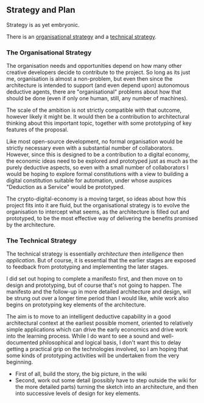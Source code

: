 
## Strategy and Plan

Strategy is as yet embryonic.

There is an [organisational strategy](#The-Organisational-Strategy) and a [technical strategy](#the-technical-strategy).

### The Organisational Strategy

The organisation needs and opportunities depend on how many other creative developers decide to contribute to the project.
So long as its just me, organisation is almost a non-problem, but even then since the architecture is intended to support (and even depend upon) autonomous deductive agents, there are "organisational" problems about how that should be done (even if only one human, still, any number of machines).

The scale of the ambition is not strictly compatible with that outcome, however likely it might be.
It would then be a contribution to architectural thinking about this important topic, together with some prototyping of key features of the proposal.

Like most open-source development, no formal organisation would be strictly necessary even with a substantial number of collaborators.
However, since this is designed to be a contribution to a digital economy, the economic ideas need to be explored and prototyped just as much as the purely deductive aspects, so even with a small number of collaborators I would be hoping to explore formal constitutions with a view to building a digital constitution suitable for automation, under whose auspices "Deduction as a Service" would be prototyped. 

The crypto-digital-economy is a moving target, so ideas about how this project fits into it are fluid, but the organisational strategy is to evolve the organisation to intercept what seems, as the architecture is filled out and prototyped, to be the most effective way of delivering the benefits promised by the architecture.

### The Technical Strategy

The technical strategy is essentially _architecture_ then _intelligence_ then _application_.
But of course, it is essential that the earlier stages are exposed to feedback from prototyping and implementing the later stages.

I did set out hoping to complete a manifesto first, and then move on to design and prototyping, but of course that's not going to happen.
The manifesto and the follow-up in more detailed architecture and design, will be strung out over a longer time period than I would like, while work also begins on prototyping key elements of the architecture.

The aim is to move to an intelligent deductive capability in a good architectural context at the earliest possible moment, oriented to relatively simple applications which can drive the early economics and drive work into the learning process.
While I do want to see a sound and well-documented philosophical and logical basis, I don't want this to delay getting a practical grip on the technologies involved, so I am hoping that some kinds of prototyping activities will be undertaken from the very beginning.

- First of all, build the story, the big picture, in the wiki
- Second, work out some detail (possibly have to step outside the wiki for the more detailed parts) turning the sketch into an architecture, and then into successive levels of design for key elements.



